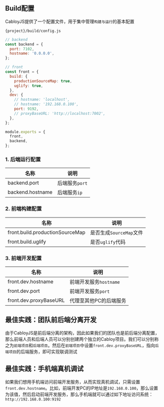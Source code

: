 ## Build配置

CabloyJS提供了一个配置文件，用于集中管理`构建与运行`的基本配置

`{project}/build/config.js`

``` javascript
// backend
const backend = {
  port: 7102,
  hostname: '0.0.0.0',
};

// front
const front = {
  build: {
    productionSourceMap: true,
    uglify: true,
  },
  dev: {
    // hostname: 'localhost',
    // hostname: '192.168.0.100',
    port: 9192,
    // proxyBaseURL: 'http://localhost:7002',
  },
};

module.exports = {
  front,
  backend,
};
```

### 1\. 后端运行配置

| 名称 | 说明 |
|----|----|
| backend.port | 后端服务`port` |
| backend.hostname | 后端服务`ip` |

### 2\. 前端构建配置

| 名称 | 说明 |
|----|----|
| front.build.productionSourceMap | 是否生成`SourceMap`文件 |
| front.build.uglify | 是否`uglify`代码 |

### 3\. 前端开发配置

| 名称 | 说明 |
|----|----|
| front.dev.hostname | 前端开发服务`hostname` |
| front.dev.port | 前端开发服务`port` |
| front.dev.proxyBaseURL | 代理至其他PC的后端服务 |

## 最佳实践：团队前后端分离开发

由于CabloyJS是前后端分离的架构，因此如果我们的团队也是前后端分离配置，那么前端人员和后端人员可以分别创建两个独立的Cabloy项目。我们可以分别称之为`前端项目`和`后端项目`。然后在`前端项目`中设置`front.dev.proxyBaseURL`，指向`后端项目`的后端服务，即可实现联调测试

## 最佳实践：手机端真机调试

如果我们想用手机端访问前端开发服务，从而实现真机调试，只需设置`front.dev.hostname`。比如，前端开发PC的IP地址是`192.168.0.100`，那么设置为该值，然后启动前端开发服务，那么手机端就可以通过如下地址访问系统：`http://192.168.0.100:9192`